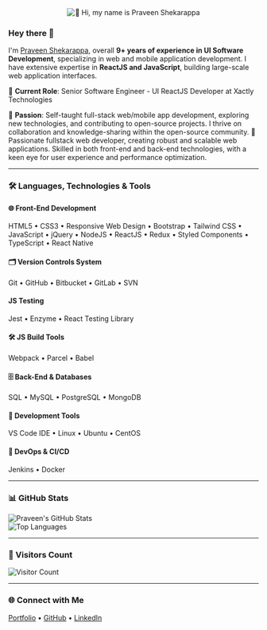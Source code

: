 <div align="center">
    <img src="https://miro.medium.com/v2/resize:fit:1358/0*FGD6BUzzZs1VJLuY.gif" alt="👋 Hi, my name is Praveen Shekarappa">
</div>

### Hey there 👋

I'm [Praveen Shekarappa](), overall **9+ years of experience in UI Software Development**, specializing in web and mobile application development. I have extensive expertise in **ReactJS and JavaScript**, building large-scale web application interfaces.

💼 **Current Role**: Senior Software Engineer - UI ReactJS Developer at Xactly Technologies

🌱 **Passion**: Self-taught full-stack web/mobile app development, exploring new technologies, and contributing to open-source projects. I thrive on collaboration and knowledge-sharing within the open-source community. 🚀 Passionate fullstack web developer, creating robust and scalable web applications. Skilled in both front-end and back-end technologies, with a keen eye for user experience and performance optimization.

---

### 🛠️ Languages, Technologies & Tools

#### 🌐 Front-End Development

HTML5 • CSS3 • Responsive Web Design • Bootstrap • Tailwind CSS • JavaScript • jQuery • NodeJS • ReactJS • Redux • Styled Components • TypeScript • React Native

#### 🗂️ Version Controls System

Git • GitHub • Bitbucket • GitLab • SVN

#### JS Testing

Jest • Enzyme • React Testing Library

#### 🛠️ JS Build Tools

Webpack • Parcel • Babel

#### 🗄️ Back-End & Databases

SQL • MySQL • PostgreSQL • MongoDB

#### 🧰 Development Tools

VS Code IDE • Linux • Ubuntu • CentOS

#### 🚀 DevOps & CI/CD

Jenkins • Docker

---

### 📊 GitHub Stats

![Praveen's GitHub Stats](https://github-readme-stats.vercel.app/api?username=pravn27&show_icons=true&theme=radical)  
![Top Languages](https://github-readme-stats.vercel.app/api/top-langs/?username=pravn27&layout=compact&theme=radical)

---

### 👀 Visitors Count

![Visitor Count](https://komarev.com/ghpvc/?username=pravn27&color=blue&style=flat-square)

---

### 🌐 Connect with Me

[Portfolio](https://pravn27.github.io/dev-portfolio/) • [GitHub](https://github.com/pravn27) • [LinkedIn](https://www.linkedin.com/in/praveen-shekarappa/)
